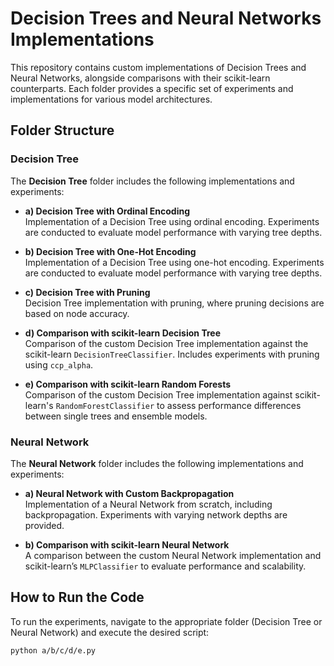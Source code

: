 # Decision Trees and Neural Networks Implementations

This repository contains custom implementations of Decision Trees and Neural Networks, alongside comparisons with their scikit-learn counterparts. Each folder provides a specific set of experiments and implementations for various model architectures.

## Folder Structure

### Decision Tree

The **Decision Tree** folder includes the following implementations and experiments:

- **a) Decision Tree with Ordinal Encoding**  
  Implementation of a Decision Tree using ordinal encoding. Experiments are conducted to evaluate model performance with varying tree depths.

- **b) Decision Tree with One-Hot Encoding**  
  Implementation of a Decision Tree using one-hot encoding. Experiments are conducted to evaluate model performance with varying tree depths.

- **c) Decision Tree with Pruning**  
  Decision Tree implementation with pruning, where pruning decisions are based on node accuracy.

- **d) Comparison with scikit-learn Decision Tree**  
  Comparison of the custom Decision Tree implementation against the scikit-learn `DecisionTreeClassifier`. Includes experiments with pruning using `ccp_alpha`.

- **e) Comparison with scikit-learn Random Forests**  
  Comparison of the custom Decision Tree implementation against scikit-learn's `RandomForestClassifier` to assess performance differences between single trees and ensemble models.

### Neural Network

The **Neural Network** folder includes the following implementations and experiments:

- **a) Neural Network with Custom Backpropagation**  
  Implementation of a Neural Network from scratch, including backpropagation. Experiments with varying network depths are provided.

- **b) Comparison with scikit-learn Neural Network**  
  A comparison between the custom Neural Network implementation and scikit-learn’s `MLPClassifier` to evaluate performance and scalability.

## How to Run the Code

To run the experiments, navigate to the appropriate folder (Decision Tree or Neural Network) and execute the desired script:

```bash
python a/b/c/d/e.py
